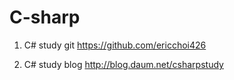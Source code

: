 # C-sharp

1. C# study git
https://github.com/ericchoi426

2. C# study blog
http://blog.daum.net/csharpstudy
